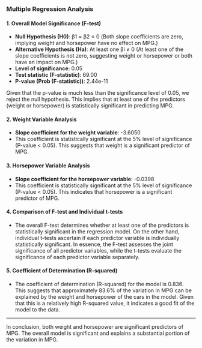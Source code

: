 ### Multiple Regression Analysis

#### 1. Overall Model Significance (F-test)
- **Null Hypothesis (H0)**: β1 = β2 = 0 (Both slope coefficients are zero, implying weight and horsepower have no effect on MPG.)
- **Alternative Hypothesis (Ha)**: At least one βi ≠ 0 (At least one of the slope coefficients is not zero, suggesting weight or horsepower or both have an impact on MPG.)
- **Level of significance**: 0.05
- **Test statistic (F-statistic)**: 69.00
- **P-value (Prob (F-statistic))**: 2.44e-11

Given that the p-value is much less than the significance level of 0.05, we reject the null hypothesis. This implies that at least one of the predictors (weight or horsepower) is statistically significant in predicting MPG.

#### 2. Weight Variable Analysis
- **Slope coefficient for the weight variable**: -3.6050
- This coefficient is statistically significant at the 5% level of significance (P-value < 0.05). This suggests that weight is a significant predictor of MPG.

#### 3. Horsepower Variable Analysis
- **Slope coefficient for the horsepower variable**: -0.0398
- This coefficient is statistically significant at the 5% level of significance (P-value < 0.05). This indicates that horsepower is a significant predictor of MPG.

#### 4. Comparison of F-test and Individual t-tests
- The overall F-test determines whether at least one of the predictors is statistically significant in the regression model. On the other hand, individual t-tests ascertain if each predictor variable is individually statistically significant. In essence, the F-test assesses the joint significance of all predictor variables, while the t-tests evaluate the significance of each predictor variable separately.

#### 5. Coefficient of Determination (R-squared)
- The coefficient of determination (R-squared) for the model is 0.836. This suggests that approximately 83.6% of the variation in MPG can be explained by the weight and horsepower of the cars in the model. Given that this is a relatively high R-squared value, it indicates a good fit of the model to the data.

---

In conclusion, both weight and horsepower are significant predictors of MPG. The overall model is significant and explains a substantial portion of the variation in MPG.
